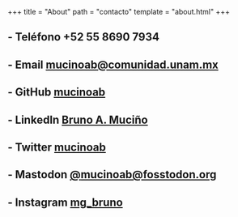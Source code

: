 +++
title = "About"
path = "contacto"
template = "about.html"
+++

## - Teléfono +52 55 8690 7934

## - Email [mucinoab@comunidad.unam.mx](mailto:mucinoab@comunidad.unam.mx)

## - GitHub [mucinoab](https://github.com/mucinoab) 

## - LinkedIn [Bruno A. Muciño](https://www.linkedin.com/in/bruno-a-muci%C3%B1o-87774a1a8/) 

## - Twitter [mucinoab](https://twitter.com/mucinoab/likes)

## - Mastodon [@mucinoab@fosstodon.org](https://fosstodon.org/@mucinoab)

## - Instagram [mg_bruno](https://www.instagram.com/mg_bruno/)
